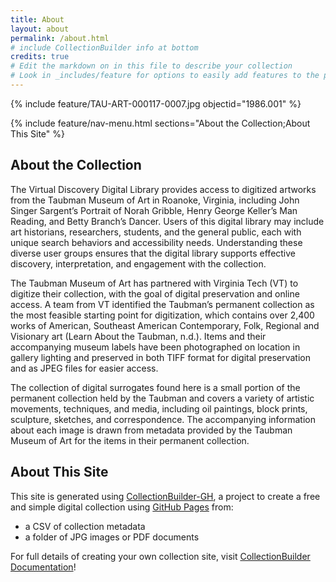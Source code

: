 ```yaml
---
title: About
layout: about
permalink: /about.html
# include CollectionBuilder info at bottom
credits: true
# Edit the markdown on in this file to describe your collection
# Look in _includes/feature for options to easily add features to the page
---
```


{% include feature/TAU-ART-000117-0007.jpg objectid="1986.001" %}

{% include feature/nav-menu.html sections="About the Collection;About This Site" %}

## About the Collection

The Virtual Discovery Digital Library provides access to digitized artworks from the Taubman Museum of Art in Roanoke, Virginia, including John Singer Sargent’s Portrait of Norah Gribble, Henry George Keller’s Man Reading, and Betty Branch’s Dancer. Users of this digital library may include art historians, researchers, students, and the general public, each with unique search behaviors and accessibility needs. Understanding these diverse user groups ensures that the digital library supports effective discovery, interpretation, and engagement with the collection.

The Taubman Museum of Art has partnered with Virginia Tech (VT) to digitize their collection, with the goal of digital preservation and online access.  A team from VT identified the Taubman’s permanent collection as the most feasible starting point for digitization, which contains over 2,400 works of American, Southeast American Contemporary, Folk, Regional and Visionary art (Learn About the Taubman, n.d.). Items and their accompanying museum labels have been photographed on location in gallery lighting and preserved in both TIFF format for digital preservation and as JPEG files for easier access. 

The collection of digital surrogates found here is a small portion of the permanent collection held by the Taubman and covers a variety of artistic movements, techniques, and media, including oil paintings, block prints, sculpture, sketches, and correspondence. The accompanying information about each image is drawn from metadata provided by the Taubman Museum of Art for the items in their permanent collection.  

## About This Site

This site is generated using [CollectionBuilder-GH](https://collectionbuilding.github.io/gh/), a project to create a free and simple digital collection using [GitHub Pages](https://pages.github.com/) from: 

- a CSV of collection metadata
- a folder of JPG images or PDF documents

For full details of creating your own collection site, visit [CollectionBuilder Documentation](https://collectionbuilder.github.io/cb-docs/)!


